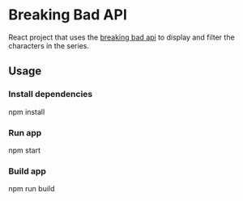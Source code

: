 # Breaking Bad API

React project that uses the [breaking bad api](https://breakingbadapi.com/documentation) to display and filter the characters in the series.

## Usage

### Install dependencies
npm install

### Run app
npm start

### Build app
npm run build
